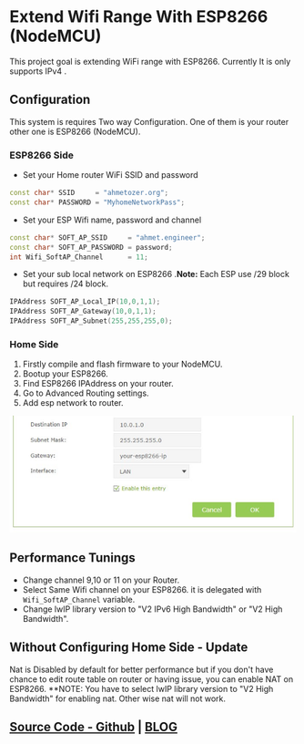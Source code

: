 # Extend Wifi Range With ESP8266 (NodeMCU)

This project goal is extending WiFi range with ESP8266.
  Currently It is only supports IPv4 .

## Configuration

This system is requires Two way Configuration.
One of them is your router other one is ESP8266 (NodeMCU).

### ESP8266 Side

- Set your Home router WiFi SSID and password

```c++
const char* SSID     = "ahmetozer.org";
const char* PASSWORD = "MyhomeNetworkPass";
```

- Set your ESP Wifi name, password and channel

```c++
const char* SOFT_AP_SSID     = "ahmet.engineer";
const char* SOFT_AP_PASSWORD = password;
int Wifi_SoftAP_Channel      = 11;
```

- Set your sub local network on ESP8266
.**Note:** Each ESP use /29 block but requires /24 block.

```c++
IPAddress SOFT_AP_Local_IP(10,0,1,1);
IPAddress SOFT_AP_Gateway(10,0,1,1);
IPAddress SOFT_AP_Subnet(255,255,255,0);
```

### Home Side

1. Firstly compile and flash firmware to your NodeMCU.  
2. Bootup your ESP8266.  
3. Find ESP8266 IPAddress on your router.  
4. Go to Advanced Routing settings.  
5. Add esp network to router.

<img src="https://github.com/ahmetozer/esp8266-router/blob/master/advanced_router_settings.jpg?raw=true" alt="Advanced route setting for ESP8266" onerror="this.src='advanced_router_settings.jpg';" />

## Performance Tunings

- Change channel 9,10 or 11 on your Router.
- Select Same Wifi channel on your ESP8266.
it is delegated with `Wifi_SoftAP_Channel` variable.
- Change lwIP library version to "V2 IPv6 High Bandwidth" or "V2 High Bandwidth".

## Without Configuring Home Side - Update

Nat is Disabled by default for better performance but if you don't have chance to edit route table on router or having issue, you can enable NAT on ESP8266.
**NOTE: You have to select lwIP library version to "V2 High Bandwidth" for enabling nat. Other wise nat will not work.

## [Source Code - Github](https://github.com/ahmetozer/esp8266-router) | [BLOG](https://ahmetozer.org/ESP8266-Wifi-Range-Extender.html)
